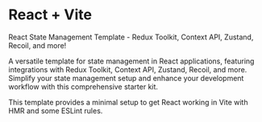 # React + Vite


React State Management Template - Redux Toolkit, Context API, Zustand, Recoil, and more!

A versatile template for state management in React applications, featuring integrations with Redux Toolkit, Context API, Zustand, Recoil, and more. Simplify your state management setup and enhance your development workflow with this comprehensive starter kit.

This template provides a minimal setup to get React working in Vite with HMR and some ESLint rules.
